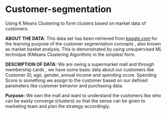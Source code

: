 # Customer-segmentation
Using K Means Clustering to form clusters based on market data of customers.


**ABOUT THE DATA**:
This data set has been retrieved from [kaggle.com](https://www.kaggle.com/) for the learning purpose of the customer segmentation concepts , also known as market basket analysis. This is demonstrated by using unsupervised ML technique (KMeans Clustering Algorithm) in the simplest form.

**DESCRIPTION OF DATA:**
We are owing a supermarket mall and through membership cards , we have some basic data about our customers like Customer ID, age, gender, annual income and spending score.
Spending Score is something we assign to the customer based on our defined parameters like customer behavior and purchasing data.

**Purpose:**
We own the mall and want to understand the customers like who can be easily converge (clusters) so that the sense can be given to marketing team and plan the strategy accordingly.
